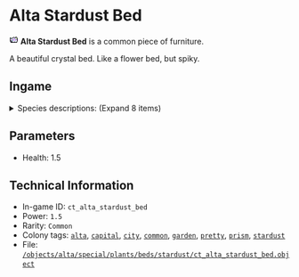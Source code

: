 # Alta Stardust Bed

<img src="https://raw.githubusercontent.com/Ceterai/Enternia/main/objects/alta/special/plants/beds/stardust/icon.png" alt="Alta Stardust Bed icon" loading="lazy" height="16px" width="auto" /> **Alta Stardust Bed** is a common piece of furniture.

A beautiful crystal bed. Like a flower bed, but spiky.

## Ingame

<details markdown="1"><summary>Species descriptions: (Expand 8 items)</summary>

- Alta: A well-maintained crystal garden with titanium bedding.
- Apex: A well-tended flowerbed. One of the few Apex pleasures.
- Avian: A sickly-sweet smell wafts in the air.
- Floran: Floran once hid in flowers, then jumped out to sssurprise poptop! Poptop not happy.
- Glitch: Admiration. A remarkably well-cultivated flowerbed.
- Human: A flower bed. Best left to those with green fingers.
- Hylotl: A rather childish attempt at a floral display.
- Novakid: A flower bed. Maximum quaintness.

</details>

## Parameters

- Health: 1.5

## Technical Information

- In-game ID: `ct_alta_stardust_bed`
- Power: `1.5`
- Rarity: `Common`
- Colony tags: [`alta`](https://ceterai.github.io/MyEnternia/Wiki/Tags/Alta), [`capital`](https://ceterai.github.io/MyEnternia/Wiki/Tags/Capital), [`city`](https://ceterai.github.io/MyEnternia/Wiki/Tags/City), [`common`](https://ceterai.github.io/MyEnternia/Wiki/Tags/Common), [`garden`](https://ceterai.github.io/MyEnternia/Wiki/Tags/Garden), [`pretty`](https://ceterai.github.io/MyEnternia/Wiki/Tags/Pretty), [`prism`](https://ceterai.github.io/MyEnternia/Wiki/Tags/Prism), [`stardust`](https://ceterai.github.io/MyEnternia/Wiki/Tags/Stardust)
- File: [`/objects/alta/special/plants/beds/stardust/ct_alta_stardust_bed.object`](https://github.com/Ceterai/Enternia/blob/main/objects/alta/special/plants/beds/stardust/ct_alta_stardust_bed.object)
